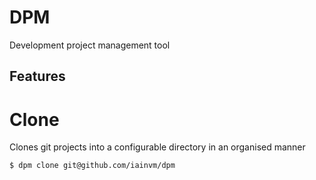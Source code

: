 # DPM
Development project management tool


## Features

# Clone

Clones git projects into a configurable directory in an organised manner

```
$ dpm clone git@github.com/iainvm/dpm
```
